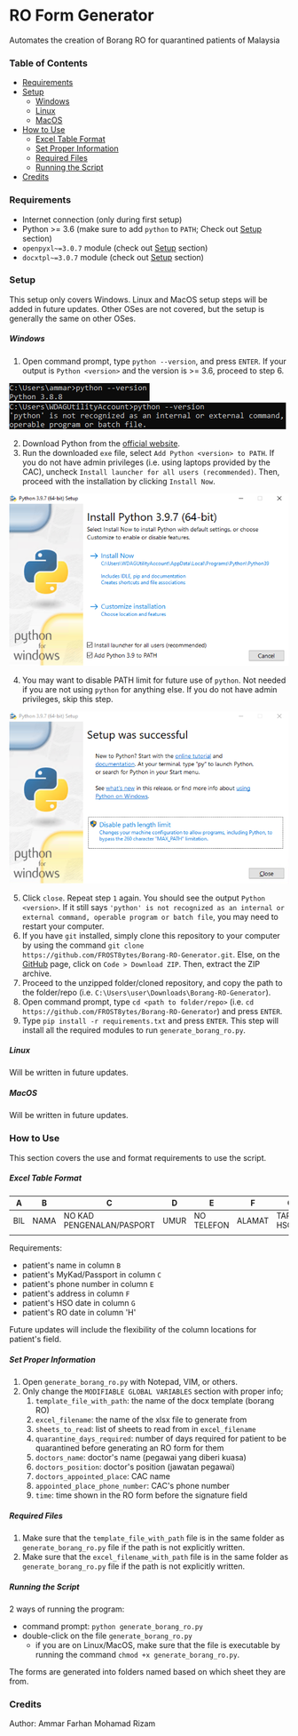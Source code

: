 # RO Form Generator
Automates the creation of Borang RO for quarantined patients of Malaysia

### Table of Contents
* [Requirements](#requirements)
* [Setup](#setup)
  * [Windows](#windows)
  * [Linux](#linux)
  * [MacOS](#macos)
* [How to Use](#how-to-use)
  * [Excel Table Format](#excel-table-format)
  * [Set Proper Information](#set-proper-information)
  * [Required Files](#required-files)
  * [Running the Script](#running-the-script)
* [Credits](#credits)

### Requirements
* Internet connection (only during first setup)
* Python >= 3.6 (make sure to add `python` to `PATH`; Check out [Setup](#setup) section)
* `openpyxl~=3.0.7` module (check out [Setup](#setup) section)
* `docxtpl~=3.0.7` module (check out [Setup](#setup) section)

### Setup
This setup only covers Windows. Linux and MacOS setup steps will be added in future updates. Other OSes are not covered, but the setup is generally the same on other OSes.
##### Windows
1. Open command prompt, type `python --version`, and press `ENTER`. If your output is `Python <version>` and the version is >= 3.6, proceed to step 6.

![example python --version output](images/python_version_win.png "Example output on Windows when python is installed")
![example python not installed output](images/python_not_installed_win.png "Example output on Windows when python is not installed")

2. Download Python from the [official website](https://www.python.org/downloads/).
3. Run the downloaded `exe` file, select `Add Python <version> to PATH`. If you do not have admin privileges (i.e. using laptops provided by the CAC), uncheck `Install launcher for all users (recommended)`. Then, proceed with the installation by clicking `Install Now`.

![example installation](images/python_installation_win.png)

4. You may want to disable PATH limit for future use of `python`. Not needed if you are not using `python` for anything else. If you do not have admin privileges, skip this step.

![disable path limit](images/python_path_limit.png)

5. Click `close`. Repeat step `1` again. You should see the output `Python <version>`. If it still says `'python' is not recognized as an internal or external command, operable program or batch file`, you may need to restart your computer.
6. If you have `git` installed, simply clone this repository to your computer by using the command `git clone https://github.com/FROST8ytes/Borang-RO-Generator.git`. Else, on the [GitHub](https://github.com/FROST8ytes/Borang-RO-Generator) page, click on `Code > Download ZIP`. Then, extract the ZIP archive.
7. Proceed to the unzipped folder/cloned repository, and copy the path to the folder/repo (i.e. `C:\Users\user\Downloads\Borang-RO-Generator`).
8. Open command prompt, type `cd <path to folder/repo>` (i.e. `cd https://github.com/FROST8ytes/Borang-RO-Generator`) and press `ENTER`.
9. Type `pip install -r requirements.txt` and press `ENTER`. This step will install all the required modules to run `generate_borang_ro.py`.

##### Linux
Will be written in future updates.

##### MacOS
Will be written in future updates.

### How to Use
This section covers the use and format requirements to use the script.
##### Excel Table Format
| A   | B    | C                         | D    | E          | F      | G          | H         |
|-----|------|---------------------------|------|------------|--------|------------|-----------|
| BIL | NAMA | NO KAD PENGENALAN/PASPORT | UMUR | NO TELEFON | ALAMAT | TARIKH HSO | TARIKH RO |
|     |      |                           |      |            |        |            |           |

Requirements:
* patient's name in column `B`
* patient's MyKad/Passport in column `C`
* patient's phone number in column `E`
* patient's address in column `F`
* patient's HSO date in column `G`
* patient's RO date in column 'H'

Future updates will include the flexibility of the column locations for patient's field.

##### Set Proper Information
1. Open `generate_borang_ro.py` with Notepad, VIM, or others.
2. Only change the `MODIFIABLE GLOBAL VARIABLES` section with proper info;
   1. `template_file_with_path`: the name of the docx template (borang RO)
   2. `excel_filename`: the name of the xlsx file to generate from
   3. `sheets_to_read`: list of sheets to read from in `excel_filename`
   4. `quarantine_days_required`: number of days required for patient to be quarantined before generating an RO form for them
   5. `doctors_name`: doctor's name (pegawai yang diberi kuasa)
   6. `doctors_position`: doctor's position (jawatan pegawai)
   7. `doctors_appointed_place`: CAC name
   8. `appointed_place_phone_number`: CAC's phone number
   9. `time`: time shown in the RO form before the signature field
   
##### Required Files
1. Make sure that the `template_file_with_path` file is in the same folder as `generate_borang_ro.py` file if the path is not explicitly written.
2. Make sure that the `excel_filename_with_path` file is in the same folder as `generate_borang_ro.py` file if the path is not explicitly written.

##### Running the Script
2 ways of running the program:
* command prompt: `python generate_borang_ro.py`
* double-click on the file `generate_borang_ro.py`
  * if you are on Linux/MacOS, make sure that the file is executable by running the command `chmod +x generate_borang_ro.py`.

The forms are generated into folders named based on which sheet they are from.

### Credits
Author: Ammar Farhan Mohamad Rizam